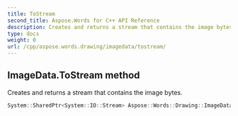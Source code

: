 ```yaml
---
title: ToStream
second_title: Aspose.Words for C++ API Reference
description: Creates and returns a stream that contains the image bytes. 
type: docs
weight: 0
url: /cpp/aspose.words.drawing/imagedata/tostream/
---
```

## ImageData.ToStream method


Creates and returns a stream that contains the image bytes.

```cpp
System::SharedPtr<System::IO::Stream> Aspose::Words::Drawing::ImageData::ToStream()
```

